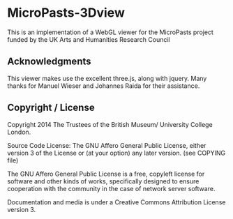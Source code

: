 MicroPasts-3Dview
=================

This is an implementation of a WebGL viewer for the MicroPasts project
funded by the UK Arts and Humanities Research Council

## Acknowledgments
This viewer makes use the excellent three.js, along with jquery. Many
thanks for Manuel Wieser and Johannes Raida for their assistance.

## Copyright / License

Copyright 2014 The Trustees of the British Museum/ University College London.

Source Code License: The GNU Affero General Public License, either version 3 of the License
or (at your option) any later version. (see COPYING file)

The GNU Affero General Public License is a free, copyleft license for
software and other kinds of works, specifically designed to ensure
cooperation with the community in the case of network server software.

Documentation and media is under a Creative Commons Attribution License version
3.
